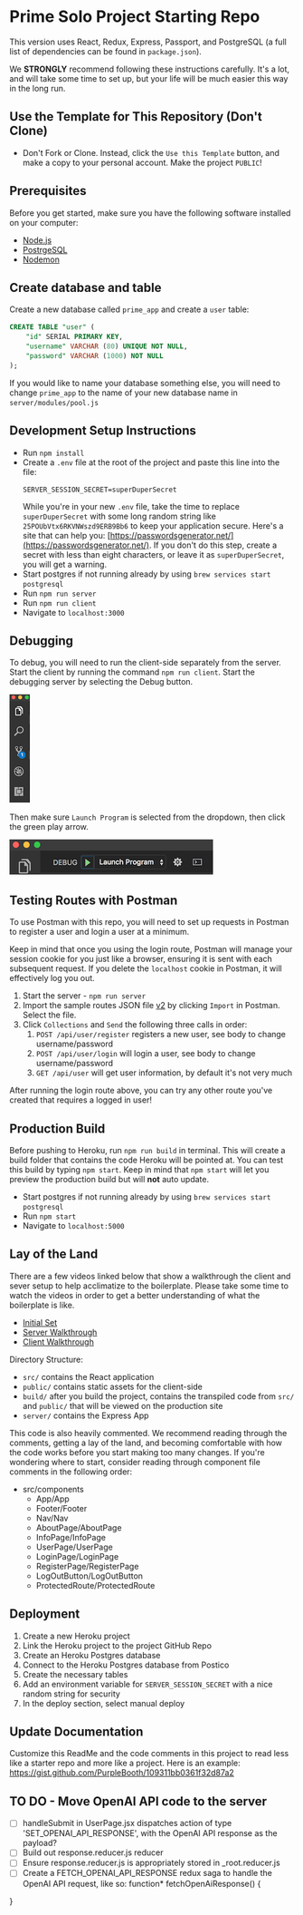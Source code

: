 
# Prime Solo Project Starting Repo
This version uses React, Redux, Express, Passport, and PostgreSQL (a full list of dependencies can be found in `package.json`).

We **STRONGLY** recommend following these instructions carefully. It's a lot, and will take some time to set up, but your life will be much easier this way in the long run.

## Use the Template for This Repository (Don't Clone)

- Don't Fork or Clone. Instead, click the `Use this Template` button, and make a copy to your personal account. Make the project `PUBLIC`!


## Prerequisites

Before you get started, make sure you have the following software installed on your computer:

- [Node.js](https://nodejs.org/en/)
- [PostrgeSQL](https://www.postgresql.org/)
- [Nodemon](https://nodemon.io/)

## Create database and table

Create a new database called `prime_app` and create a `user` table:

```SQL
CREATE TABLE "user" (
    "id" SERIAL PRIMARY KEY,
    "username" VARCHAR (80) UNIQUE NOT NULL,
    "password" VARCHAR (1000) NOT NULL
);
```

If you would like to name your database something else, you will need to change `prime_app` to the name of your new database name in `server/modules/pool.js`

## Development Setup Instructions

- Run `npm install`
- Create a `.env` file at the root of the project and paste this line into the file:
  ```
  SERVER_SESSION_SECRET=superDuperSecret
  ```
  While you're in your new `.env` file, take the time to replace `superDuperSecret` with some long random string like `25POUbVtx6RKVNWszd9ERB9Bb6` to keep your application secure. Here's a site that can help you: [https://passwordsgenerator.net/](https://passwordsgenerator.net/). If you don't do this step, create a secret with less than eight characters, or leave it as `superDuperSecret`, you will get a warning.
- Start postgres if not running already by using `brew services start postgresql`
- Run `npm run server`
- Run `npm run client`
- Navigate to `localhost:3000`

## Debugging

To debug, you will need to run the client-side separately from the server. Start the client by running the command `npm run client`. Start the debugging server by selecting the Debug button.

![VSCode Toolbar](documentation/images/vscode-toolbar.png)

Then make sure `Launch Program` is selected from the dropdown, then click the green play arrow.

![VSCode Debug Bar](documentation/images/vscode-debug-bar.png)

## Testing Routes with Postman

To use Postman with this repo, you will need to set up requests in Postman to register a user and login a user at a minimum.

Keep in mind that once you using the login route, Postman will manage your session cookie for you just like a browser, ensuring it is sent with each subsequent request. If you delete the `localhost` cookie in Postman, it will effectively log you out.

1. Start the server - `npm run server`
2. Import the sample routes JSON file [v2](./PostmanPrimeSoloRoutesv2.json) by clicking `Import` in Postman. Select the file.
3. Click `Collections` and `Send` the following three calls in order:
   1. `POST /api/user/register` registers a new user, see body to change username/password
   2. `POST /api/user/login` will login a user, see body to change username/password
   3. `GET /api/user` will get user information, by default it's not very much

After running the login route above, you can try any other route you've created that requires a logged in user!

## Production Build

Before pushing to Heroku, run `npm run build` in terminal. This will create a build folder that contains the code Heroku will be pointed at. You can test this build by typing `npm start`. Keep in mind that `npm start` will let you preview the production build but will **not** auto update.

- Start postgres if not running already by using `brew services start postgresql`
- Run `npm start`
- Navigate to `localhost:5000`

## Lay of the Land

There are a few videos linked below that show a walkthrough the client and sever setup to help acclimatize to the boilerplate. Please take some time to watch the videos in order to get a better understanding of what the boilerplate is like.

- [Initial Set](https://vimeo.com/453297271)
- [Server Walkthrough](https://vimeo.com/453297212)
- [Client Walkthrough](https://vimeo.com/453297124)

Directory Structure:

- `src/` contains the React application
- `public/` contains static assets for the client-side
- `build/` after you build the project, contains the transpiled code from `src/` and `public/` that will be viewed on the production site
- `server/` contains the Express App

This code is also heavily commented. We recommend reading through the comments, getting a lay of the land, and becoming comfortable with how the code works before you start making too many changes. If you're wondering where to start, consider reading through component file comments in the following order:

- src/components
  - App/App
  - Footer/Footer
  - Nav/Nav
  - AboutPage/AboutPage
  - InfoPage/InfoPage
  - UserPage/UserPage
  - LoginPage/LoginPage
  - RegisterPage/RegisterPage
  - LogOutButton/LogOutButton
  - ProtectedRoute/ProtectedRoute

## Deployment

1. Create a new Heroku project
1. Link the Heroku project to the project GitHub Repo
1. Create an Heroku Postgres database
1. Connect to the Heroku Postgres database from Postico
1. Create the necessary tables
1. Add an environment variable for `SERVER_SESSION_SECRET` with a nice random string for security
1. In the deploy section, select manual deploy

## Update Documentation

Customize this ReadMe and the code comments in this project to read less like a starter repo and more like a project. Here is an example: https://gist.github.com/PurpleBooth/109311bb0361f32d87a2

## TO DO - Move OpenAI API code to the server
- [ ] handleSubmit in UserPage.jsx dispatches action of type 'SET_OPENAI_API_RESPONSE', with the OpenAI API response as the payload?
- [ ] Build out response.reducer.js reducer
- [ ] Ensure response.reducer.js is appropriately stored in _root.reducer.js
- [ ] Create a FETCH_OPENAI_API_RESPONSE redux saga to handle the OpenAI API request, like so: function* fetchOpenAiResponse() {
  
}